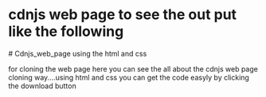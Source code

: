 <h1>cdnjs web page to see the out put like the following</h1>
# Cdnjs_web_page using the html and css  

   for cloning the web page 
   here you can see the all about the cdnjs web page cloning way....using html and css
    you can get the code easyly by clicking the download button
